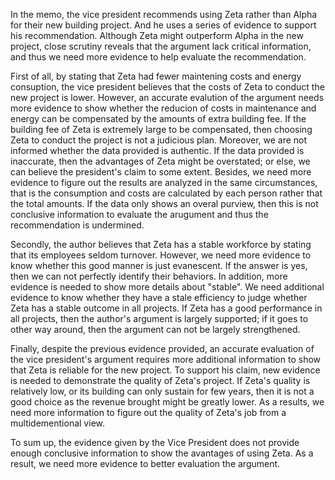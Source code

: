 In the memo, the vice president recommends using Zeta rather than Alpha for their new building project. And he uses a series of evidence to support his recommendation. Although Zeta might outperform Alpha in the new project, close scrutiny reveals that the argument lack critical information, and thus we need more evidence to help evaluate the recommendation.

First of all, by stating that Zeta had fewer maintening costs and energy consuption, the vice president believes that the costs of Zeta to conduct the new project is lower. However, an accurate evalution of the argument needs more evidence to show whether the reducion of costs in maintenance and energy can be compensated by the amounts of extra building fee. If the building fee of Zeta is extremely large to be compensated, then choosing Zeta to conduct the project is not a judicious plan. Moreover, we are not informed whether the data provided is authentic. If the data provided is inaccurate, then the advantages of Zeta might be overstated; or else, we can believe the president's claim to some extent. Besides, we need more evidence to figure out the results are analyzed in the same circumstances, that is the consumption and costs are calculated by each person rather that the total amounts. If the data only shows an overal purview, then this is not conclusive information to evaluate the arugument and thus the recommendation is undermined.

Secondly, the author believes that Zeta has a stable workforce by stating that its employees seldom turnover. However, we need more evidence to know whether this good manner is just evanescent. If the answer is yes, then we can not perfectly identify their behaviors. In addition, more evidence is needed to show more details about "stable". We need additional evidence to know whether they have a stale efficiency to judge whether Zeta has a stable outcome in all projects. If Zeta has a good performance in all projects, then the author's argument is largely supported; if it goes to other way around, then the argument can not be largely strengthened.

Finally, despite the previous evidence provided, an accurate evaluation of the vice president's argument requires more additional information to show that Zeta is reliable for the new project. To support his claim, new evidence is needed to demonstrate the quality of Zeta's project. If Zeta's quality is relatively low, or its building can only sustain for few years, then it is not a good choice as the revenue brought might be greatly lower. As a results, we need more information to figure out the quality of Zeta's job from a multidementional view.

To sum up, the evidence given by the Vice President does not provide enough conclusive information to show the avantages of using Zeta. As a result, we need more evidence to better evaluation the argument.